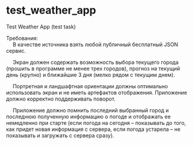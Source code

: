 # test_weather_app

Test Weather App (test task)

Требования:  
&emsp;    В качестве источника взять любой публичный бесплатный JSON сервис.

&emsp;    Экран должен содержать возможность выбора текущего города 
(прошить в программе не менее трех городов), 
прогноз на текущий день (крупно) и ближайшие 3 дня (мелко рядом с текущим днем).

&emsp;    Портретная и ландшафтная ориентации должны оптимально использовать экран
и не иметь артефактов отображения. Приложение должно корректно поддерживать поворот.

&emsp;    Приложение должно помнить последний выбранный город 
и последнюю полученную информацию о погоде и отображать ее немедленно при старте 
(если погода на сегодня – показывать до того, как придет новая информация с сервера, 
если погода устарела – не показывать и загружать с сервера сразу).


